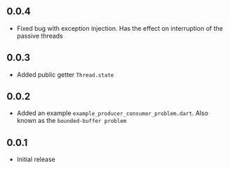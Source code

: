 ## 0.0.4

- Fixed bug with exception injection. Has the effect on interruption of the passive threads 

## 0.0.3

- Added public getter `Thread.state` 

## 0.0.2

- Added an example `example_producer_consumer_problem.dart`. Also known as the `bounded-buffer problem`

## 0.0.1

- Initial release

